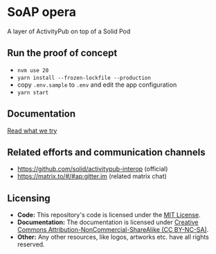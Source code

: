 # SoAP opera

A layer of ActivityPub on top of a Solid Pod

## Run the proof of concept

- `nvm use 20`
- `yarn install --frozen-lockfile --production`
- copy `.env.sample` to `.env` and edit the app configuration
- `yarn start`

## Documentation

[Read what we try](./docs/)

## Related efforts and communication channels

- https://github.com/solid/activitypub-interop (official)
- https://matrix.to/#/#ap:gitter.im (related matrix chat)

## Licensing

- **Code:** This repository's code is licensed under the [MIT License](./LICENSE).
- **Documentation:** The documentation is licensed under [Creative Commons Attribution-NonCommercial-ShareAlike (CC BY-NC-SA)](./docs/LICENSE).
- **Other:** Any other resources, like logos, artworks etc. have all rights reserved.
